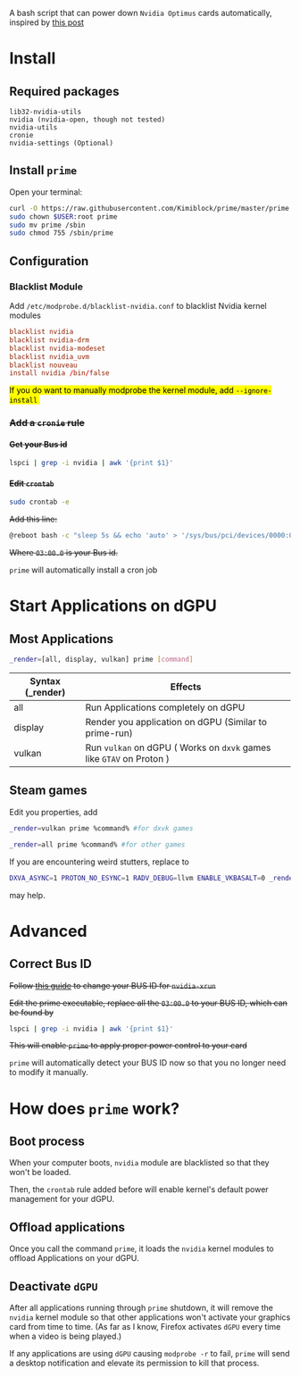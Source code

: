 A bash script that can power down `Nvidia Optimus` cards automatically, inspired by [this post](https://www.reddit.com/r/linux_gaming/comments/sqqzl4/nvidia_primerun_on_wayland_instead_of_nvidiaxrun/)

# Install

## Required packages

```pacman
lib32-nvidia-utils
nvidia (nvidia-open, though not tested)
nvidia-utils
cronie
nvidia-settings (Optional)
```

## Install `prime`

Open your terminal:

```bash
curl -O https://raw.githubusercontent.com/Kimiblock/prime/master/prime
sudo chown $USER:root prime
sudo mv prime /sbin
sudo chmod 755 /sbin/prime
```



## Configuration

### Blacklist Module

Add `/etc/modprobe.d/blacklist-nvidia.conf` to blacklist Nvidia kernel modules

```blacklist-nvidia.conf
blacklist nvidia
blacklist nvidia-drm
blacklist nvidia-modeset
blacklist nvidia_uvm
blacklist nouveau
install nvidia /bin/false
```

<mark> If you do want to manually modprobe the kernel module, add `--ignore-install` </mark>

### ~~Add a `cronie` rule~~

#### ~~Get your Bus id~~

```bash
lspci | grep -i nvidia | awk '{print $1}'
```

#### ~~Edit `crontab`~~

```bash
sudo crontab -e
```

~~Add this line:~~

```bash
@reboot bash -c "sleep 5s && echo 'auto' > '/sys/bus/pci/devices/0000:03:00.0/power/control'"
```

~~Where `03:00.0` is your Bus id.~~

`prime` will automatically install a cron job

# Start Applications on dGPU

## Most Applications

```bash
_render=[all, display, vulkan] prime [command]
```

| Syntax (_render) | Effects                                                      |
| ---------------- | ------------------------------------------------------------ |
| all              | Run Applications completely on dGPU                          |
| display          | Render you application on dGPU (Similar to prime-run)        |
| vulkan           | Run `vulkan` on dGPU  ( Works on `dxvk` games like `GTAV` on Proton ) |

## Steam games

Edit you properties, add

```bash
_render=vulkan prime %command% #for dxvk games
```

```bash
_render=all prime %command% #for other games
```

If you are encountering weird stutters, replace to

```bash
DXVA_ASYNC=1 PROTON_NO_ESYNC=1 RADV_DEBUG=llvm ENABLE_VKBASALT=0 _render=vulkan prime %command%
```

may help.

# Advanced

## Correct Bus ID

~~Follow [this guide](https://github.com/Witko/nvidia-xrun#setting-the-right-bus-id) to change your BUS ID for `nvidia-xrun`~~

~~Edit the prime executable, replace all the `03:00.0` to your BUS ID, which can be found by~~ 

```bash
lspci | grep -i nvidia | awk '{print $1}'
```



~~This will enable `prime` to apply proper power control to your card~~

`prime` will automatically detect your BUS ID now so that you no longer need to modify it manually.

# How does `prime` work?

## Boot process

When your computer boots, `nvidia` module are blacklisted so that they won't be loaded.

Then, the `crontab` rule added before will enable kernel's default power management for your dGPU.

## Offload applications

Once you call the command `prime`, it loads the `nvidia` kernel modules to offload Applications on your dGPU.

## Deactivate `dGPU`

After all applications running through `prime` shutdown, it will remove the `nvidia` kernel module so that other applications won't activate your graphics card from time to time. (As far as I know, Firefox activates `dGPU` every time when a video is being played.)

If any applications are using `dGPU` causing `modprobe -r` to fail, `prime` will send a desktop notification and elevate its permission to kill that process.
